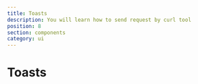 ```yaml
---
title: Toasts
description: You will learn how to send request by curl tool
position: 8
section: components
category: ui
---
```


# Toasts

<preview name="toasts"></preview>
